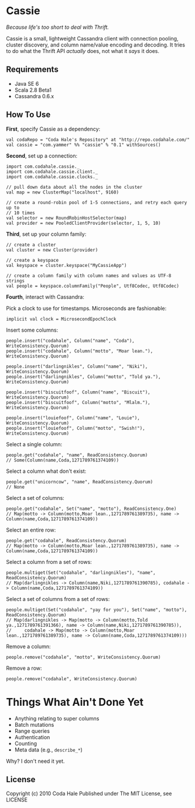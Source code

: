 Cassie
======

*Because life's too short to deal with Thrift.*

Cassie is a small, lightweight Cassandra client with connection pooling, cluster
discovery, and column name/value encoding and decoding. It tries to do what the
Thrift API *actually* does, not what it *says* it does.


Requirements
------------

* Java SE 6
* Scala 2.8 Beta1
* Cassandra 0.6.x


How To Use
----------

**First**, specify Cassie as a dependency:

    val codaRepo = "Coda Hale's Repository" at "http://repo.codahale.com/"
    val cassie = "com.yammer" %% "cassie" % "0.1" withSources()

**Second**, set up a connection:
    
    import com.codahale.cassie._
    import com.codahale.cassie.client._
    import com.codahale.cassie.clocks._
    
    // pull down data about all the nodes in the cluster
    val map = new ClusterMap("localhost", 9160)
    
    // create a round-robin pool of 1-5 connections, and retry each query up to
    // 10 times
    val selector = new RoundRobinHostSelector(map)
    val provider = new PooledClientProvider(selector, 1, 5, 10)

**Third**, set up your column family:
    
    // create a cluster
    val cluster = new Cluster(provider)

    // create a keyspace
    val keyspace = cluster.keyspace("MyCassieApp")

    // create a column family with column names and values as UTF-8 strings
    val people = keyspace.columnFamily("People", Utf8Codec, Utf8Codec)
    
**Fourth**, interact with Cassandra:

Pick a clock to use for timestamps. Microseconds are fashionable:
    
    implicit val clock = MicrosecondEpochClock

Insert some columns:
    
    people.insert("codahale", Column("name", "Coda"), WriteConsistency.Quorum)
    people.insert("codahale", Column("motto", "Moar lean."), WriteConsistency.Quorum)

    people.insert("darlingnikles", Column("name", "Niki"), WriteConsistency.Quorum)
    people.insert("darlingnikles", Column("motto", "Told ya."), WriteConsistency.Quorum)

    people.insert("biscuitfoof", Column("name", "Biscuit"), WriteConsistency.Quorum)
    people.insert("biscuitfoof", Column("motto", "Mlalm."), WriteConsistency.Quorum)

    people.insert("louiefoof", Column("name", "Louie"), WriteConsistency.Quorum)
    people.insert("louiefoof", Column("motto", "Swish!"), WriteConsistency.Quorum)
    
Select a single column:
    
    people.get("codahale", "name", ReadConsistency.Quorum)
    // Some(Column(name,Coda,1271789761374109))

Select a column what don't exist:
    
    people.get("unicorncow", "name", ReadConsistency.Quorum)
    // None

Select a set of columns:
    
    people.get("codahale", Set("name", "motto"), ReadConsistency.One)    
    // Map(motto -> Column(motto,Moar lean.,1271789761389735), name -> Column(name,Coda,1271789761374109))

Select an entire row:
    
    people.get("codahale", ReadConsistency.Quorum)
    // Map(motto -> Column(motto,Moar lean.,1271789761389735), name -> Column(name,Coda,1271789761374109))

Select a column from a set of rows:
    
    people.multiget(Set("codahale", "darlingnikles"), "name", ReadConsistency.Quorum)
    // Map(darlingnikles -> Column(name,Niki,1271789761390785), codahale -> Column(name,Coda,1271789761374109))

Select a set of columns from a set of rows:
    
    people.multiget(Set("codahale", "yay for you"), Set("name", "motto"), ReadConsistency.Quorum)
    // Map(darlingnikles -> Map(motto -> Column(motto,Told ya.,1271789761391366), name -> Column(name,Niki,1271789761390785)),
    //     codahale -> Map(motto -> Column(motto,Moar lean.,1271789761389735), name -> Column(name,Coda,1271789761374109)))

Remove a column:

    people.remove("codahale", "motto", WriteConsistency.Quorum)

Remove a row:
    
    people.remove("codahale", WriteConsistency.Quorum)


Things What Ain't Done Yet
==========================

* Anything relating to super columns
* Batch mutations
* Range queries
* Authentication
* Counting
* Meta data (e.g., `describe_*`)

Why? I don't need it yet.


License
-------

Copyright (c) 2010 Coda Hale
Published under The MIT License, see LICENSE